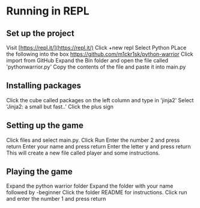 # Running in REPL

## Set up the project
Visit [https://repl.it/](https://repl.it/)
Click +new repl
Select Python
PLace the following into the box https://github.com/m1ckr1sk/python-warrior
Click import from GitHub
Expand the Bin folder and open the file called 'pythonwarrior.py'
Copy the contents of the file and paste it into main.py

## Installing packages
Click the cube called packages on the left column and type in 'jinja2'
Select 'Jinja2: a small but fast..'
Click the plus sign

## Setting up the game
Click files and select main.py.
Click Run
Enter the number 2 and press return
Enter your name and press return
Enter the letter y and press return 
This will create a new file called player and some instructions.

## Playing the game
Expand the python warrior folder
Expand the folder with your name followed by -beginner
Click the folder README for instructions.
Click run and enter the number 1 and press return

